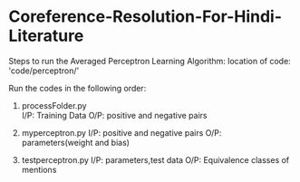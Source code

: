 # Coreference-Resolution-For-Hindi-Literature

Steps to run the Averaged Perceptron Learning Algorithm:
location of code: 'code/perceptron/'

Run the codes in the following order:
1. processFolder.py  
I/P: Training Data  O/P: positive and negative pairs 

2. myperceptron.py
I/P: positive and negative pairs O/P: parameters(weight and bias)

3. testperceptron.py
I/P: parameters,test data  O/P: Equivalence classes of mentions
